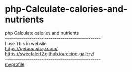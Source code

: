 # php-Calculate-calories-and-nutrients
php﻿ ﻿Calculate calories and nutrients
<br>
<a>------------------------------------------------</a>
<br>
I use This in website
<br>
https://getbootstrap.com/
<br>
https://sweetalert2.github.io/recipe-gallery/
<br>
<a>------------------------------------------------</a>
<br>
[myprofile](https://myyoomi.carrd.co/)
